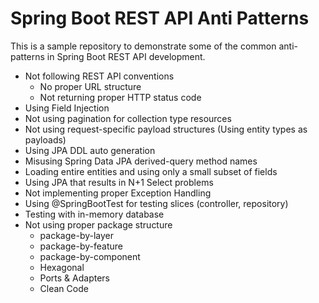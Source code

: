 # Spring Boot REST API Anti Patterns

This is a sample repository to demonstrate some of the common anti-patterns in 
Spring Boot REST API development.

* Not following REST API conventions
  * No proper URL structure
  * Not returning proper HTTP status code
* Using Field Injection
* Not using pagination for collection type resources
* Not using request-specific payload structures (Using entity types as payloads)
* Using JPA DDL auto generation
* Misusing Spring Data JPA derived-query method names
* Loading entire entities and using only a small subset of fields
* Using JPA that results in N+1 Select problems
* Not implementing proper Exception Handling
* Using @SpringBootTest for testing slices (controller, repository)
* Testing with in-memory database
* Not using proper package structure
    * package-by-layer
    * package-by-feature
    * package-by-component
    * Hexagonal
    * Ports & Adapters
    * Clean Code